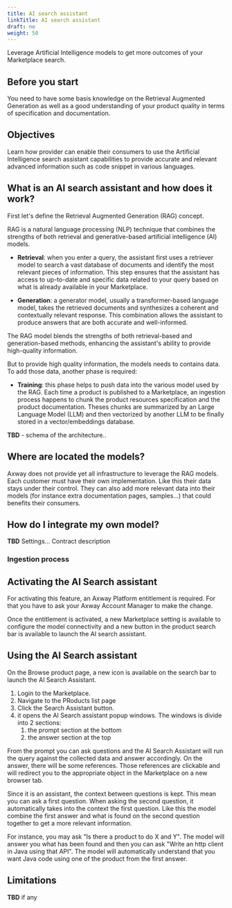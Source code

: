 ```yaml
---
title: AI search assistant
linkTitle: AI search assistant
draft: no
weight: 50
---
```


Leverage Artificial Intelligence models to get more outcomes of your Marketplace search.

## Before you start

You need to have some basis knowledge on the Retrieval Augmented Generation as well as a good understanding of your product quality in terms of specification and documentation.

## Objectives

Learn how provider can enable their consumers to use the Artificial Intelligence search assistant capabilities to provide accurate and relevant advanced information such as code snippet in various languages.

## What is an AI search assistant and how does it work?

First let's define the Retrieval Augmented Generation (RAG) concept.

RAG is a natural language processing (NLP) technique that combines the strengths of both retrieval and generative-based artificial intelligence (AI) models.

* **Retrieval**: when you enter a query, the assistant first uses a retriever model to search a vast database of documents and identify the most relevant pieces of information. This step ensures that the assistant has access to up-to-date and specific data related to your query based on what is already available in your Marketplace.

* **Generation**: a generator model, usually a transformer-based language model, takes the retrieved documents and synthesizes a coherent and contextually relevant response. This combination allows the assistant to produce answers that are both accurate and well-informed.

The RAG model blends the strengths of both retrieval-based and generation-based methods, enhancing the assistant's ability to provide high-quality information.

But to provide high quality information, the models needs to contains data. To add those data, another phase is required:

* **Training**: this phase helps to push data into the various model used by the RAG. Each time a product is published to a Marketplace, an ingestion process happens to chunk the product resources specification and the product documentation. Theses chunks are summarized by an Large Language Model (LLM) and then vectorized by another LLM to be finally stored in a vector/embeddings database.

**TBD** - schema of the architecture..

## Where are located the models?

Axway does not provide yet all infrastructure to leverage the RAG models. Each customer must have their own implementation. Like this their data stays under their control. They can also add more relevant data into their models (for instance extra documentation pages, samples...) that could benefits their consumers.

## How do I integrate my own model?

**TBD**
Settings...
Contract description

### Ingestion process

## Activating the AI Search assistant

For activating this feature, an Axway Platform entitlement is required. For that you have to ask your Axway Account Manager to make the change.

Once the entitlement is activated, a new Marketplace setting is available to configure the model connectivity and a new button in the product search bar is available to launch the AI search assistant.

## Using the AI Search assistant

On the Browse product page, a new icon is available on the search bar to launch the AI Search Assistant.

1. Login to the Marketplace.
2. Navigate to the PRoducts list page
3. Click the Search Assistant button.
4. it opens the AI Search assistant popup windows. The windows is divide into 2 sections:
   1. the prompt section at the bottom
   2. the answer section at the top

From the prompt you can ask questions and the AI Search Assistant will run the query against the collected data and answer accordingly. On the answer, there will be some references. Those references are clickable and will redirect you to the appropriate object in the Marketplace on a new browser tab.

Since it is an assistant, the context between questions is kept. This mean you can ask a first question. When asking the second question, it automatically takes into the context the first question. Like this the model combine the first answer and what is found on the second question together to get a more relevant information.

For instance, you may ask "Is there a product to do X and Y". The model will answer you what has been found and then you can ask "Write an http client in Java using that API". The model will automatically understand that you want Java code using one of the product from the first answer.

## Limitations

**TBD**
if any